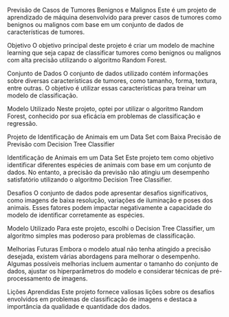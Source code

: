 Previsão de Casos de Tumores Benignos e Malignos
Este é um projeto de aprendizado de máquina desenvolvido para prever casos de tumores como benignos ou malignos com base em um conjunto de dados de características de tumores.

Objetivo
O objetivo principal deste projeto é criar um modelo de machine learning que seja capaz de classificar tumores como benignos ou malignos com alta precisão utilizando o algoritmo Random Forest.

Conjunto de Dados
O conjunto de dados utilizado contém informações sobre diversas características de tumores, como tamanho, forma, textura, entre outras. O objetivo é utilizar essas características para treinar um modelo de classificação.

Modelo Utilizado
Neste projeto, optei por utilizar o algoritmo Random Forest, conhecido por sua eficácia em problemas de classificação e regressão.




Projeto de Identificação de Animais em um Data Set com Baixa Precisão de Previsão com Decision Tree Classifier

Identificação de Animais em um Data Set
Este projeto tem como objetivo identificar diferentes espécies de animais com base em um conjunto de dados. No entanto, a precisão da previsão não atingiu um desempenho satisfatório utilizando o algoritmo Decision Tree Classifier.

Desafios
O conjunto de dados pode apresentar desafios significativos, como imagens de baixa resolução, variações de iluminação e poses dos animais. Esses fatores podem impactar negativamente a capacidade do modelo de identificar corretamente as espécies.

Modelo Utilizado
Para este projeto, escolhi o Decision Tree Classifier, um algoritmo simples mas poderoso para problemas de classificação.

Melhorias Futuras
Embora o modelo atual não tenha atingido a precisão desejada, existem várias abordagens para melhorar o desempenho. Algumas possíveis melhorias incluem aumentar o tamanho do conjunto de dados, ajustar os hiperparâmetros do modelo e considerar técnicas de pré-processamento de imagens.

Lições Aprendidas
Este projeto fornece valiosas lições sobre os desafios envolvidos em problemas de classificação de imagens e destaca a importância da qualidade e quantidade dos dados.

